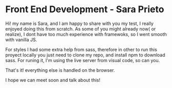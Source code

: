 Front End Development - Sara Prieto 
==================================================

Hi! my name is Sara, and I am happy to share with you my test, I really enjoyed doing this from scratch. As some of you might already now( or realize), I dont have too much experience with framewoks, so I went smooth with vanilla JS. 

For styles I had some extra help from sass, therefore in other to run this proyect locally you just need to clone my repo, and install npm to download sass. For runing it, I'm using the live server from visual code, so can you. 

That's it! everything else is handled on the browser. 

I hope we can meet soon and talk about this!

